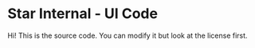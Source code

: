# Star Internal - UI Code
Hi! This is the source code. You can modify it but look at the license first.
